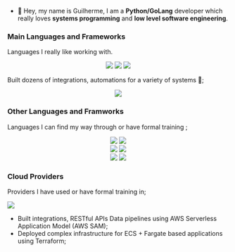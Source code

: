 
* 👋 Hey, my name is Guilherme, I am a **Python/GoLang** developer which really loves **systems programming** and **low level software engineering**. 
  
### Main Languages and Frameworks
Languages I really like working with.

<p align=center>
<img src="https://img.shields.io/static/v1?label=Python&message=Level%2090&color=3776AB&logo=python&style=for-the-badge" />
<img src="https://img.shields.io/static/v1?label=Go&message=Level%2090&color=00ADD8&logo=go&style=for-the-badge" />
<img src="https://img.shields.io/static/v1?label=Rust&message=Level%2020&color=E94D26&logo=rust&style=for-the-badge" />
</p>

Built dozens of integrations, automations for a variety of systems 🚀;

<p align=center>
<img src="https://img.shields.io/static/v1?label=AWS SAM&message=Level%2040&color=FF9B00&logo=amazonaws&style=for-the-badge" />
</p>


### Other Languages and Framworks

Languages I can find my way through or have formal training ;

<p align=center>
  <img src="https://img.shields.io/static/v1?label=Kotlin&message=Level%2030&color=7F52FF&logo=kotlin&style=for-the-badge" />
  <img src="https://img.shields.io/static/v1?label=Micronauts&message=Level%2040&color=007396&logo=micronaut&style=for-the-badge" />
  </br>
  <img src="https://img.shields.io/static/v1?label=Java&message=Level%2030&color=007396&logo=java&style=for-the-badge" />
  <img src="https://img.shields.io/static/v1?label=Spring Boot&message=Level%2040&color=6DB33F&logo=springboot&style=for-the-badge" />
  </br>
  <img src="https://img.shields.io/static/v1?label=JS&message=Level%2040&color=F7DF1E&logo=javascript&style=for-the-badge" />
  <img src="https://img.shields.io/static/v1?label=Terraform&message=Level%2040&color=7F52FF&logo=terraform&style=for-the-badge" />
</p>

### Cloud Providers
Providers I have used or have formal training in;

<img src="https://img.shields.io/static/v1?label=AWS&message=Level%2040&color=232F3E&logo=amazonaws&style=for-the-badge" />

* Built integrations, RESTful APIs Data pipelines using AWS Serverless Application Model (AWS SAM);
* Deployed complex infrastructure for ECS + Fargate based applications using Terraform;
